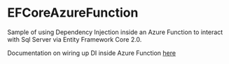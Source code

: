 # EFCoreAzureFunction
Sample of using Dependency Injection inside an Azure Function to interact with Sql Server via Entity Framework Core 2.0.


Documentation on wiring up DI inside Azure Function [here](https://blog.wille-zone.de/post/azure-functions-proper-dependency-injection/)
